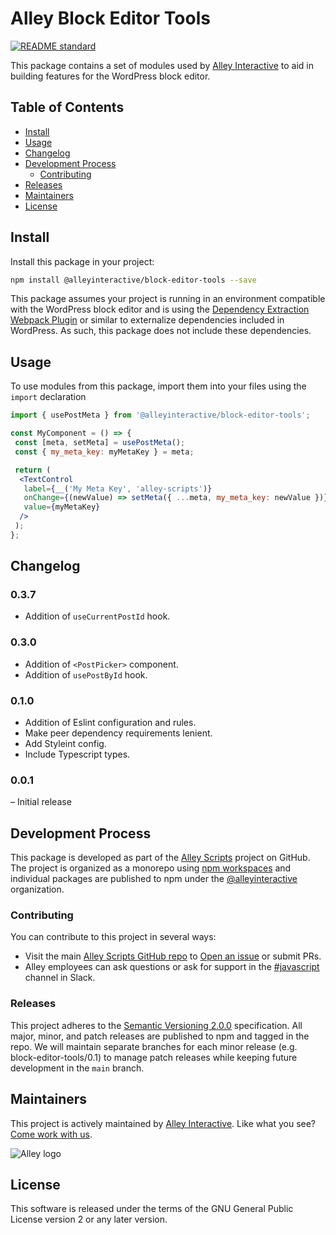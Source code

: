 # Alley Block Editor Tools

[![README standard](https://img.shields.io/badge/readme%20style-standard-brightgreen.svg?style=flat-square)](https://github.com/RichardLitt/standard-readme)

This package contains a set of modules used by [Alley Interactive](https://alley.co) to aid in building features for the WordPress block editor.

## Table of Contents

- [Install](#install)
- [Usage](#usage)
- [Changelog](#changelog)
- [Development Process](#development-process)
  - [Contributing](#contributing)
- [Releases](#releases)
- [Maintainers](#maintainers)
- [License](#license)

## Install

Install this package in your project:

```sh
npm install @alleyinteractive/block-editor-tools --save
```

This package assumes your project is running in an environment compatible with the WordPress block editor and is using the [Dependency Extraction Webpack Plugin](https://www.npmjs.com/package/@wordpress/dependency-extraction-webpack-plugin) or similar to externalize dependencies included in WordPress. As such, this package does not include these dependencies.

## Usage

To use modules from this package, import them into your files using the `import` declaration

```jsx
import { usePostMeta } from '@alleyinteractive/block-editor-tools';

const MyComponent = () => {
 const [meta, setMeta] = usePostMeta();
 const { my_meta_key: myMetaKey } = meta;

 return (
  <TextControl
   label={__('My Meta Key', 'alley-scripts')}
   onChange={(newValue) => setMeta({ ...meta, my_meta_key: newValue })}
   value={myMetaKey}
  />
 );
};
```

## Changelog

### 0.3.7

- Addition of `useCurrentPostId` hook.

### 0.3.0

- Addition of `<PostPicker>` component.
- Addition of `usePostById` hook.

### 0.1.0

- Addition of Eslint configuration and rules.
- Make peer dependency requirements lenient.
- Add Styleint config.
- Include Typescript types.

### 0.0.1

– Initial release

## Development Process

This package is developed as part of the [Alley Scripts](https://github.com/alleyinteractive/alley-scripts) project on GitHub. The project is organized as a monorepo using [npm workspaces](https://docs.npmjs.com/cli/v7/using-npm/workspaces) and individual packages are published to npm under the [@alleyinteractive](https://www.npmjs.com/org/alleyinteractive) organization.

### Contributing

You can contribute to this project in several ways:

- Visit the main [Alley Scripts GitHub repo](https://github.com/alleyinteractive/alley-scripts) to [Open an issue](https://github.com/alleyinteractive/alley-scripts/issues/new) or submit PRs.
- Alley employees can ask questions or ask for support in the [#javascript](https://alleyinteractive.slack.com/archives/C035Y7Q3X) channel in Slack.

### Releases

This project adheres to the [Semantic Versioning 2.0.0](https://semver.org/) specification. All major, minor, and patch releases are published to npm and tagged in the repo. We will maintain separate branches for each minor release (e.g. block-editor-tools/0.1) to manage patch releases while keeping future development in the `main` branch.

## Maintainers

This project is actively maintained by [Alley Interactive](https://github.com/alleyinteractive). Like what you see? [Come work with us](https://alley.com/careers/).

![Alley logo](https://avatars.githubusercontent.com/u/1733454?s=200&v=4)

## License

This software is released under the terms of the GNU General Public License version 2 or any later version.
